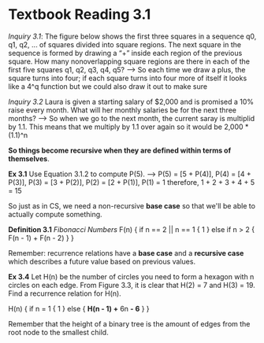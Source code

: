 # Textbook Reading 3.1
*Inquiry 3.1*: The figure below shows the first three squares in a sequence q0, q1, q2, ... of squares divided into square regions. The next square in the sequence is formed by drawing a “+” inside each region of the previous square. How many nonoverlapping square regions are there in each of the first five squares q1, q2, q3, q4, q5? --> So each time we draw a plus, the square turns into four; if each square turns into four more of itself it looks like a 4^q function but we could also draw it out to make sure

*Inquiry 3.2* Laura is given a starting salary of $2,000 and is promised a 10% raise every month. What will her monthly salaries be for the next three months? --> So when we go to the next month, the current saray is multiplid by 1.1. This means that we multiply by 1.1 over again so it would be 2,000 * (1.1)^n

**So things become recursive when they are defined within terms of themselves**. 

**Ex 3.1** Use Equation 3.1.2 to compute P(5). --> P(5) = [5 + P(4)], P(4) = [4 + P(3)], P(3) = [3 + P(2)], P(2) = [2 + P(1)], P(1) = 1 therefore, 1 + 2 + 3 + 4 + 5 = 15

So just as in CS, we need a non-recursive **base case** so that we'll be able to actually compute something. 

**Definition 3.1** *Fibonacci Numbers* 
F(n) {
    if n == 2 || n == 1 {
        1
    } else if n > 2 {
        F(n - 1) + F(n - 2)
    }
}

Remember: recurrence relations have a **base case** and a **recursive case** which describes a future value based on previous values. 

**Ex 3.4** Let H(n) be the number of circles you need to form a hexagon with n circles on each edge. From Figure 3.3, it is clear that H(2) = 7 and H(3) = 19. Find a recurrence relation for H(n).

H(n) {
    if n = 1 { 
        1
    } else {
        **H(n - 1) +** 6n **- 6**
    }
}

Remember that the height of a binary tree is the amount of edges from the root node to the smallest child. 